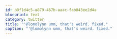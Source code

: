 ```yaml
---
id: b0f1d4c5-a879-467b-aaac-fab843ee2d4a
blueprint: text
category: twitter
title: "'@lomolynn umm, that's weird. fixed."
caption: "'@lomolynn umm, that's weird. fixed."
---
```

